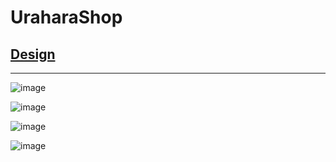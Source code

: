 # UraharaShop

<a href='https://www.figma.com/community/file/1186164690160162057'><h2>Design</h2></a>

<hr>

![image](https://user-images.githubusercontent.com/82625479/208299514-97874785-6e52-4560-a755-9f588b7a234f.png)

![image](https://user-images.githubusercontent.com/82625479/208299548-50c1bd60-cd2f-4fa6-8047-a2732cae4b95.png)

![image](https://user-images.githubusercontent.com/82625479/208446863-efed92c1-fec6-4fe7-a864-dd7e3f69a486.png)

![image](https://user-images.githubusercontent.com/82625479/208446953-f428452b-6a1b-467f-b6ef-eff0d478c6a3.png)
